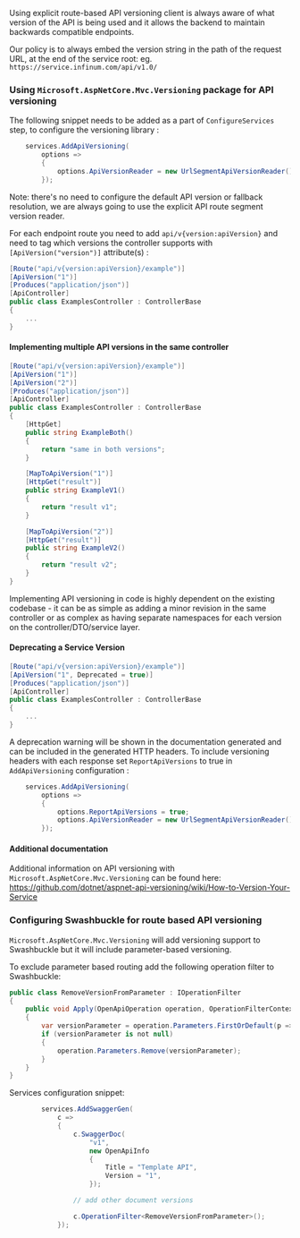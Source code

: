 Using explicit route-based API versioning client is always aware of what version of the API is being used and it allows the backend to maintain backwards compatible endpoints.

Our policy is to always embed the version string in the path of the request URL, at the end of the service root: eg. `https://service.infinum.com/api/v1.0/`

### Using `Microsoft.AspNetCore.Mvc.Versioning` package for API versioning

The following snippet needs to be added as a part of `ConfigureServices` step, to configure the versioning library :

```c#
    services.AddApiVersioning(
        options =>
        {
            options.ApiVersionReader = new UrlSegmentApiVersionReader();
        });
```

Note: there's no need to configure the default API version or fallback resolution, we are always going to use the explicit API route segment version reader.

For each endpoint route you need to add `api/v{version:apiVersion}` and need to tag which versions the controller supports with `[ApiVersion("version")]` attribute(s) :

```C#
[Route("api/v{version:apiVersion}/example")]
[ApiVersion("1")]
[Produces("application/json")]
[ApiController]
public class ExamplesController : ControllerBase
{
    ...
}
```

#### Implementing multiple API versions in the same controller

```C#
[Route("api/v{version:apiVersion}/example")]
[ApiVersion("1")]
[ApiVersion("2")]
[Produces("application/json")]
[ApiController]
public class ExamplesController : ControllerBase
{
    [HttpGet]
    public string ExampleBoth()
    {
        return "same in both versions";
    }

    [MapToApiVersion("1")]
    [HttpGet("result")]
    public string ExampleV1()
    {
        return "result v1";
    }

    [MapToApiVersion("2")]
    [HttpGet("result")]
    public string ExampleV2()
    {
        return "result v2";
    }
}
```

Implementing API versioning in code is highly dependent on the existing codebase - it can be as simple as adding a minor revision in the same controller or as complex as having separate namespaces for each version on the controller/DTO/service layer.

#### Deprecating a Service Version

```C#
[Route("api/v{version:apiVersion}/example")]
[ApiVersion("1", Deprecated = true)]
[Produces("application/json")]
[ApiController]
public class ExamplesController : ControllerBase
{
    ...
}
```

A deprecation warning will be shown in the documentation generated and can be included in the generated HTTP headers.
To include versioning headers with each response set `ReportApiVersions` to true in `AddApiVersioning` configuration :

```C#
    services.AddApiVersioning(
        options =>
        {
            options.ReportApiVersions = true;
            options.ApiVersionReader = new UrlSegmentApiVersionReader();
        });
```

#### Additional documentation

Additional information on API versioning with `Microsoft.AspNetCore.Mvc.Versioning` can be found here: https://github.com/dotnet/aspnet-api-versioning/wiki/How-to-Version-Your-Service

### Configuring Swashbuckle for route based API versioning

`Microsoft.AspNetCore.Mvc.Versioning` will add versioning support to Swashbuckle but it will include parameter-based versioning.

To exclude parameter based routing add the following operation filter to Swashbuckle:

```c#
public class RemoveVersionFromParameter : IOperationFilter
{
    public void Apply(OpenApiOperation operation, OperationFilterContext context)
    {
        var versionParameter = operation.Parameters.FirstOrDefault(p => p.Name == "version");
        if (versionParameter is not null)
        {
            operation.Parameters.Remove(versionParameter);
        }
    }
}
```

Services configuration snippet:

```c#
        services.AddSwaggerGen(
            c =>
            {
                c.SwaggerDoc(
                    "v1",
                    new OpenApiInfo
                    {
                        Title = "Template API",
                        Version = "1",
                    });

                // add other document versions

                c.OperationFilter<RemoveVersionFromParameter>();
            });
```
